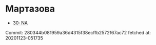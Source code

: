 # Мартазова
- [30: NA](30.md)

Commit: 280344b081959a36d4315f38ecffb2572f67ac72
 fetched at: 20201123-051735
